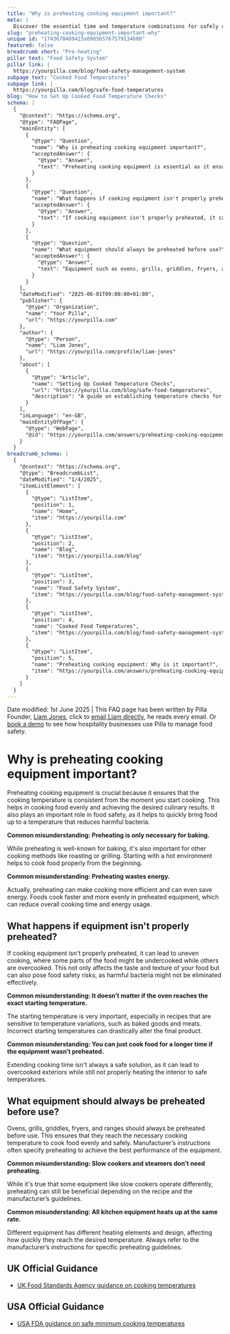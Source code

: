 ```yaml
---
title: "Why is preheating cooking equipment important?"
meta: |
  Discover the essential time and temperature combinations for safely cooking foods, and learn how to monitor and record temperatures to ensure food safety.
slug: "preheating-cooking-equipment-important-why"
unique id: "1743670469423x698565767579134600"
featured: false
breadcrumb short: "Pre-heating"
pillar text: "Food Safety System"
pillar link: |
  https://yourpilla.com/blog/food-safety-management-system
subpage text: "Cooked Food Temperatures"
subpage link: |
  https://yourpilla.com/blog/safe-food-temperatures
blog: "How to Set Up Cooked Food Temperature Checks"
schema: |
  {
    "@context": "https://schema.org",
    "@type": "FAQPage",
    "mainEntity": [
      {
        "@type": "Question",
        "name": "Why is preheating cooking equipment important?",
        "acceptedAnswer": {
          "@type": "Answer",
          "text": "Preheating cooking equipment is essential as it ensures consistent cooking temperatures from the start, aiding in evenly cooked food and optimal culinary results. This practice is also crucial for food safety by quickly bringing foods to temperatures that inhibit harmful bacteria."
        }
      },
      {
        "@type": "Question",
        "name": "What happens if cooking equipment isn't properly preheated?",
        "acceptedAnswer": {
          "@type": "Answer",
          "text": "If cooking equipment isn't properly preheated, it can result in uneven cooking, with some parts of the food being undercooked and others overcooked, compromising both the safety and quality of the food."
        }
      },
      {
        "@type": "Question",
        "name": "What equipment should always be preheated before use?",
        "acceptedAnswer": {
          "@type": "Answer",
          "text": "Equipment such as ovens, grills, griddles, fryers, and ranges should always be preheated before use to ensure they reach the necessary temperature for even and safe food cooking. Adherence to manufacturer’s instructions for preheating is advised to attain optimal performance."
        }
      }
    ],
    "dateModified": "2025-06-01T09:00:00+01:00",
    "publisher": {
      "@type": "Organization",
      "name": "Your Pilla",
      "url": "https://yourpilla.com"
    },
    "author": {
      "@type": "Person",
      "name": "Liam Jones",
      "url": "https://yourpilla.com/profile/liam-jones"
    },
    "about": [
      {
        "@type": "Article",
        "name": "Setting Up Cooked Temperature Checks",
        "url": "https://yourpilla.com/blog/safe-food-temperatures",
        "description": "A guide on establishing temperature checks for cooked foods, ensuring compliance with food safety regulations."
      }
    ],
    "inLanguage": "en-GB",
    "mainEntityOfPage": {
      "@type": "WebPage",
      "@id": "https://yourpilla.com/answers/preheating-cooking-equipment-important-why"
    }
  }
breadcrumb_schema: |
  {
    "@context": "https://schema.org",
    "@type": "BreadcrumbList",
    "dateModified": "1/4/2025",
    "itemListElement": [
      {
        "@type": "ListItem",
        "position": 1,
        "name": "Home",
        "item": "https://yourpilla.com"
      },
      {
        "@type": "ListItem",
        "position": 2,
        "name": "Blog",
        "item": "https://yourpilla.com/blog"
      },
      {
        "@type": "ListItem",
        "position": 3,
        "name": "Food Safety System",
        "item": "https://yourpilla.com/blog/food-safety-management-system"
      },
      {
        "@type": "ListItem",
        "position": 4,
        "name": "Cooked Food Temperatures",
        "item": "https://yourpilla.com/blog/food-safety-management-system/safe-food-temperatures"
      },
      {
        "@type": "ListItem",
        "position": 5,
        "name": "Preheating cooking equipment: Why is it important?",
        "item": "https://yourpilla.com/answers/preheating-cooking-equipment-important-why"
      }
    ]
  }
---
```


Date modified: 1st June 2025 | This FAQ page has been written by Pilla Founder, [Liam Jones](https://yourpilla.com/profile/liam-jones), click to [email Liam directly](https://mailto:liam@yourpilla.com/), he reads every email. Or [book a demo](https://calendly.com/pilla/demo) to see how hospitality businesses use Pilla to manage food safety.

# Why is preheating cooking equipment important?

Preheating cooking equipment is crucial because it ensures that the cooking temperature is consistent from the moment you start cooking. This helps in cooking food evenly and achieving the desired culinary results. It also plays an important role in food safety, as it helps to quickly bring food up to a temperature that reduces harmful bacteria.

**Common misunderstanding: Preheating is only necessary for baking.**

While preheating is well-known for baking, it's also important for other cooking methods like roasting or grilling. Starting with a hot environment helps to cook food properly from the beginning.

**Common misunderstanding: Preheating wastes energy.**

Actually, preheating can make cooking more efficient and can even save energy. Foods cook faster and more evenly in preheated equipment, which can reduce overall cooking time and energy usage.

## What happens if equipment isn't properly preheated?

If cooking equipment isn't properly preheated, it can lead to uneven cooking, where some parts of the food might be undercooked while others are overcooked. This not only affects the taste and texture of your food but can also pose food safety risks, as harmful bacteria might not be eliminated effectively.

**Common misunderstanding: It doesn’t matter if the oven reaches the exact starting temperature.**

The starting temperature is very important, especially in recipes that are sensitive to temperature variations, such as baked goods and meats. Incorrect starting temperatures can drastically alter the final product.

**Common misunderstanding: You can just cook food for a longer time if the equipment wasn’t preheated.**

Extending cooking time isn't always a safe solution, as it can lead to overcooked exteriors while still not properly heating the interior to safe temperatures.

## What equipment should always be preheated before use?

Ovens, grills, griddles, fryers, and ranges should always be preheated before use. This ensures that they reach the necessary cooking temperature to cook food evenly and safely. Manufacturer’s instructions often specify preheating to achieve the best performance of the equipment.

**Common misunderstanding: Slow cookers and steamers don’t need preheating.**

While it's true that some equipment like slow cookers operate differently, preheating can still be beneficial depending on the recipe and the manufacturer’s guidelines.

**Common misunderstanding: All kitchen equipment heats up at the same rate.**

Different equipment has different heating elements and design, affecting how quickly they reach the desired temperature. Always refer to the manufacturer’s instructions for specific preheating guidelines.

## UK Official Guidance

-   [UK Food Standards Agency guidance on cooking temperatures](https://www.food.gov.uk/safety-hygiene/cooking-your-food)

## USA Official Guidance

-   [USA FDA guidance on safe minimum cooking temperatures](https://www.fda.gov/media/107000/download)